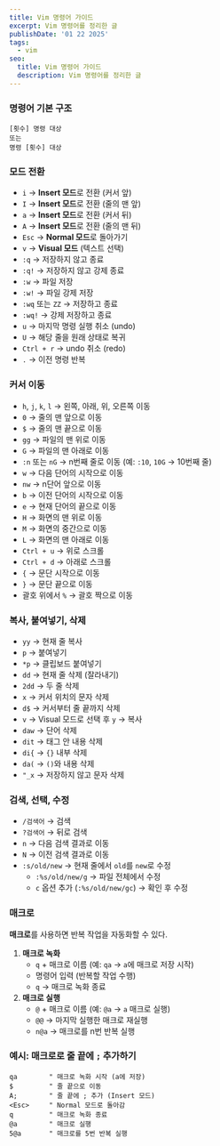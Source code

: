 ```yaml
---
title: Vim 명령어 가이드
excerpt: Vim 명령어를 정리한 글
publishDate: '01 22 2025'
tags:
  - vim
seo:
  title: Vim 명령어 가이드
  description: Vim 명령어를 정리한 글
---
```


### 명령어 기본 구조

```
[횟수] 명령 대상
또는
명령 [횟수] 대상
```

### 모드 전환

- `i` → **Insert 모드**로 전환 (커서 앞)
- `I` → **Insert 모드**로 전환 (줄의 맨 앞)
- `a` → **Insert 모드**로 전환 (커서 뒤)
- `A` → **Insert 모드**로 전환 (줄의 맨 뒤)
- `Esc` → **Normal 모드**로 돌아가기
- `v` → **Visual 모드** (텍스트 선택)
- `:q` → 저장하지 않고 종료
- `:q!` → 저장하지 않고 강제 종료
- `:w` → 파일 저장
- `:w!` → 파일 강제 저장
- `:wq` 또는 `ZZ` → 저장하고 종료
- `:wq!` → 강제 저장하고 종료
- `u` → 마지막 명령 실행 취소 (undo)
- `U` → 해당 줄을 원래 상태로 복귀
- `Ctrl + r` → undo 취소 (redo)
- `.` → 이전 명령 반복

### 커서 이동

- `h`, `j`, `k`, `l` → 왼쪽, 아래, 위, 오른쪽 이동
- `0` → 줄의 맨 앞으로 이동
- `$` → 줄의 맨 끝으로 이동
- `gg` → 파일의 맨 위로 이동
- `G` → 파일의 맨 아래로 이동
- `:n` 또는 `nG` → n번째 줄로 이동 (예: `:10`, `10G` → 10번째 줄)
- `w` → 다음 단어의 시작으로 이동
- `nw` → n단어 앞으로 이동
- `b` → 이전 단어의 시작으로 이동
- `e` → 현재 단어의 끝으로 이동
- `H` → 화면의 맨 위로 이동
- `M` → 화면의 중간으로 이동
- `L` → 화면의 맨 아래로 이동
- `Ctrl + u` → 위로 스크롤
- `Ctrl + d` → 아래로 스크롤
- `{` → 문단 시작으로 이동
- `}` → 문단 끝으로 이동
- 괄호 위에서 `%` → 괄호 짝으로 이동

### 복사, 붙여넣기, 삭제

- `yy` → 현재 줄 복사
- `p` → 붙여넣기
- `*p` → 클립보드 붙여넣기
- `dd` → 현재 줄 삭제 (잘라내기)
- `2dd` → 두 줄 삭제
- `x` → 커서 위치의 문자 삭제
- `d$` → 커서부터 줄 끝까지 삭제
- `v` → Visual 모드로 선택 후 `y` → 복사
- `daw` → 단어 삭제
- `dit` → 태그 안 내용 삭제
- `di{` → `{}` 내부 삭제
- `da(` → `()`와 내용 삭제
- `"_x` → 저장하지 않고 문자 삭제

### 검색, 선택, 수정

- `/검색어` → 검색
- `?검색어` → 뒤로 검색
- `n` → 다음 검색 결과로 이동
- `N` → 이전 검색 결과로 이동
- `:s/old/new` → 현재 줄에서 `old`를 `new`로 수정
  - `:%s/old/new/g` → 파일 전체에서 수정
  - `c` 옵션 추가 (`:%s/old/new/gc`) → 확인 후 수정

### 매크로

**매크로**를 사용하면 반복 작업을 자동화할 수 있다.

1. **매크로 녹화**
   - `q` + 매크로 이름 (예: `qa` → `a`에 매크로 저장 시작)
   - 명령어 입력 (반복할 작업 수행)
   - `q` → 매크로 녹화 종료
2. **매크로 실행**
   - `@` + 매크로 이름 (예: `@a` → `a` 매크로 실행)
   - `@@` → 마지막 실행한 매크로 재실행
   - `n@a` → 매크로를 n번 반복 실행

### 예시: 매크로로 줄 끝에 `;` 추가하기

```vim
qa        " 매크로 녹화 시작 (a에 저장)
$         " 줄 끝으로 이동
A;        " 줄 끝에 ; 추가 (Insert 모드)
<Esc>     " Normal 모드로 돌아감
q         " 매크로 녹화 종료
@a        " 매크로 실행
5@a       " 매크로를 5번 반복 실행
```
